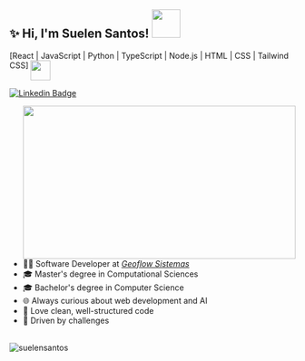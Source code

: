 <h2> ✨ Hi, I'm Suelen Santos! <img src="https://media.giphy.com/media/I1yVRt6aBQMeVkSS6z/giphy.gif" width="50"></h2>
<p> [React | JavaScript | Python | TypeScript | Node.js | HTML | CSS | Tailwind CSS] <img src="https://media.giphy.com/media/QTfX9Ejfra3ZmNxh6B/giphy.gif" width="35" align="top"></p>

[![Linkedin Badge](https://img.shields.io/badge/LinkedIn-0077B5?style=flat-square&logo=linkedin&logoColor=white&link=https://www.linkedin.com/in/suelenr-santos/)](https://www.linkedin.com/in/suelenr-santos/)

<img src="https://media.giphy.com/media/L1R1tvI9svkIWwpVYr/giphy.gif" width="480" height="270" align="right">

- 👩‍💻 Software Developer at _[Geoflow Sistemas](https://geoflow.com.br/)_
- 🎓 Master's degree in Computational Sciences
- 🎓 Bachelor's degree in Computer Science
- 🌐 Always curious about web development and AI
- 💫 Love clean, well-structured code
- 🚀 Driven by challenges

<br>
<img src="https://github-readme-stats.vercel.app/api/top-langs?username=suelensantos&show_icons=true&theme=dracula&hide_border=true&locale=en&layout=compact" alt="suelensantos"/>
